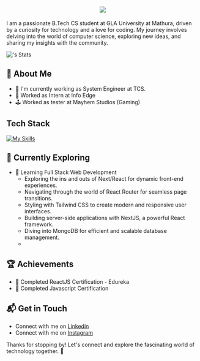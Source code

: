 <h1 align="center">
  <a href="https://git.io/typing-svg">
    <img src="https://readme-typing-svg.herokuapp.com/?lines=Hello,+There!+👋;This+is+VIBHOR+AGARWAL..;Nice+to+meet+you!&center=true&size=30">
  </a>
</h1>

I am a passionate B.Tech CS student at GLA University at Mathura, driven by a curiosity for technology and a love for coding. My journey involves delving into the world of computer science, exploring new ideas, and sharing my insights with the community.

![<VibhuAgarwal>'s Stats](https://github-readme-stats.vercel.app/api?username=VibhuAgarwal&theme=vue-dark&show_icons=true&hide_border=true&count_private=true)

## 🚀 About Me

- 🔭 I'm currently working as System Engineer at TCS.
- 🔭 Worked as Intern at Info Edge
- 🕹️ Worked as tester at Mayhem Studios (Gaming)


## Tech Stack
[![My Skills](https://skillicons.dev/icons?i=react,redux,nextjs,nodejs,expressjs,mongodb,materialui,mysql,tailwind,js,html,css,vscode,postman)](https://skillicons.dev)


## 🌱 Currently Exploring

- 🚀 Learning Full Stack Web Development
  - Exploring the ins and outs of Next/React for dynamic front-end experiences.
  - Navigating through the world of React Router for seamless page transitions.
  - Styling with Tailwind CSS to create modern and responsive user interfaces.
  - Building server-side applications with NextJS, a powerful React framework.
  - Diving into MongoDB for efficient and scalable database management.
  - 

 ## 🏆 Achievements

- 🌟 Completed ReactJS Certification  - Edureka
- 🌟 Completed Javascript Certification 


## 📬 Get in Touch

- Connect with me on [Linkedin](www.linkedin.com/in/vibhor-agarwal12)
- Connect with me on [Instagram](https://www.instagram.com/vibhoragrwl/)


Thanks for stopping by! Let's connect and explore the fascinating world of technology together. 🚀

<!--

Here are some ideas to get you started:

- 🔭 I’m currently working on ...
- 🌱 I’m currently learning ...
- 👯 I’m looking to collaborate on ...
- 🤔 I’m looking for help with ...
- 💬 Ask me about ...
- 📫 How to reach me: ...
- 😄 Pronouns: ...
- ⚡ Fun fact: ...
-->
